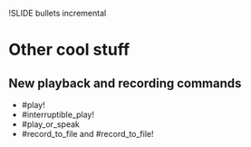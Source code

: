 !SLIDE bullets incremental

# Other cool stuff #
## New playback and recording commands ##

* \#play!
* \#interruptible_play!
* \#play\_or\_speak
* \#record\_to\_file and \#record\_to\_file!


